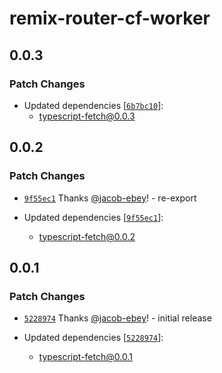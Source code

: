 # remix-router-cf-worker

## 0.0.3

### Patch Changes

- Updated dependencies [[`6b7bc10`](https://github.com/jacob-ebey/typescript-fetch/commit/6b7bc101b17e606b2ba01775e2444e07807c781f)]:
  - typescript-fetch@0.0.3

## 0.0.2

### Patch Changes

- [`9f55ec1`](https://github.com/jacob-ebey/typescript-fetch/commit/9f55ec1c493341fb0e662a5b45c61dfe8aef4888) Thanks [@jacob-ebey](https://github.com/jacob-ebey)! - re-export

- Updated dependencies [[`9f55ec1`](https://github.com/jacob-ebey/typescript-fetch/commit/9f55ec1c493341fb0e662a5b45c61dfe8aef4888)]:
  - typescript-fetch@0.0.2

## 0.0.1

### Patch Changes

- [`5228974`](https://github.com/jacob-ebey/typescript-fetch/commit/52289747f20eb015dacb5690699b376297d6b73a) Thanks [@jacob-ebey](https://github.com/jacob-ebey)! - initial release

- Updated dependencies [[`5228974`](https://github.com/jacob-ebey/typescript-fetch/commit/52289747f20eb015dacb5690699b376297d6b73a)]:
  - typescript-fetch@0.0.1
